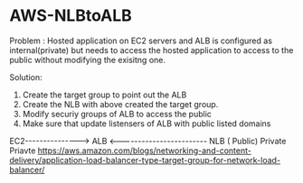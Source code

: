 # AWS-NLBtoALB

Problem : Hosted application on  EC2  servers and ALB is configured as  internal(private) but needs to access the hosted application to access to the public without modifying the exisitng one.

Solution:

1. Create the target group to point out the ALB 
2. Create the NLB with above created the target group.
3. Modify securiy groups of ALB to access the public 
4. Make sure that update listensers of ALB with public listed domains

EC2---------------> ALB <------------------------  NLB ( Public)
    Private                   Priavte
https://aws.amazon.com/blogs/networking-and-content-delivery/application-load-balancer-type-target-group-for-network-load-balancer/
